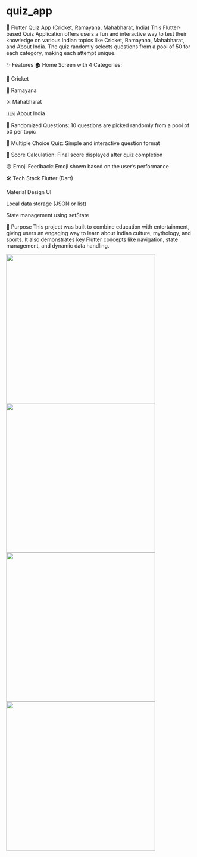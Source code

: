 # quiz_app

📱 Flutter Quiz App (Cricket, Ramayana, Mahabharat, India)
This Flutter-based Quiz Application offers users a fun and interactive way to test their knowledge on various Indian topics like Cricket, Ramayana, Mahabharat, and About India. The quiz randomly selects questions from a pool of 50 for each category, making each attempt unique.

✨ Features
🏠 Home Screen with 4 Categories:

🏏 Cricket

📜 Ramayana

⚔️ Mahabharat

🇮🇳 About India

🔀 Randomized Questions: 10 questions are picked randomly from a pool of 50 per topic

📝 Multiple Choice Quiz: Simple and interactive question format

🧠 Score Calculation: Final score displayed after quiz completion

😄 Emoji Feedback: Emoji shown based on the user’s performance

🛠️ Tech Stack
Flutter (Dart)

Material Design UI

Local data storage (JSON or list)

State management using setState

🎯 Purpose
This project was built to combine education with entertainment, giving users an engaging way to learn about Indian culture, mythology, and sports. It also demonstrates key Flutter concepts like navigation, state management, and dynamic data handling.


<img src="https://github.com/user-attachments/assets/999d74e4-1c4d-4391-b894-1f2de1c657a8" width="400"/>
<img src="https://github.com/user-attachments/assets/fc7717a6-2c3f-419a-a5d6-95c74b47ea21" width="400"/>
<img src="https://github.com/user-attachments/assets/dd1dded5-cb86-44ee-92ad-0bb6ed488cd3" width="400"/>
<img src="https://github.com/user-attachments/assets/942f5734-dd6e-4662-90ca-e33a97f087d2" width="400"/>


